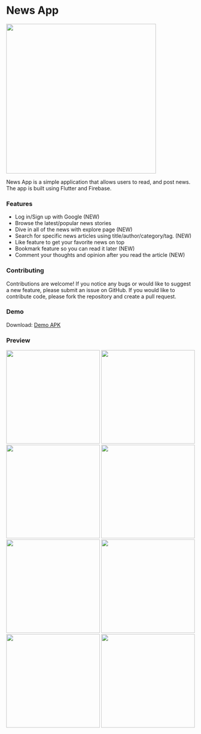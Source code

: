 # News App
<img src="https://firebasestorage.googleapis.com/v0/b/news-app-v2-e2716.appspot.com/o/demo%2Flogo_main.png?alt=media&token=4d9187f3-8676-4501-8b08-53d6f31d5210" href="https://github.com/naim114/news_app" width="400" >

News App is a simple application that allows users to read, and post news. The app is built using Flutter and Firebase.

### Features
- Log in/Sign up with Google (NEW)
- Browse the latest/popular news stories
- Dive in all of the news with explore page (NEW)
- Search for specific news articles using title/author/category/tag. (NEW)
- Like feature to get your favorite news on top
- Bookmark feature so you can read it later (NEW)
- Comment your thoughts and opinion after you read the article (NEW)

### Contributing
Contributions are welcome! If you notice any bugs or would like to suggest a new feature, please submit an issue on GitHub. If you would like to contribute code, please fork the repository and create a pull request.

### Demo
Download: [Demo APK](https://firebasestorage.googleapis.com/v0/b/news-app-v2-e2716.appspot.com/o/demo%2F2.0.5.apk?alt=media&token=c96c9da5-67bd-4b07-8aa4-d6c61dcf7e1d)

### Preview
<img src="https://firebasestorage.googleapis.com/v0/b/news-app-v2-e2716.appspot.com/o/demo%2Flanding.png?alt=media&token=74a9f1d4-98e6-4584-9e19-4f376c8b0173" width="250" > <img src="https://firebasestorage.googleapis.com/v0/b/news-app-v2-e2716.appspot.com/o/demo%2Flanding_modal.png?alt=media&token=42645c40-eabd-4b60-a954-daf0cb5a00d7" width="250" > <img src="https://firebasestorage.googleapis.com/v0/b/news-app-v2-e2716.appspot.com/o/demo%2Flogin.png?alt=media&token=03178bee-e3e1-4255-976f-5c1169d702cf" width="250" > <img src="https://firebasestorage.googleapis.com/v0/b/news-app-v2-e2716.appspot.com/o/demo%2Fsignup.png?alt=media&token=7c9abfcb-32e2-49cc-93a4-da1b560ddcad" width="250" > <img src="https://firebasestorage.googleapis.com/v0/b/news-app-v2-e2716.appspot.com/o/demo%2Fhome.gif?alt=media&token=dab01e89-cea0-4216-83b7-3129d6a265da" width="250" > <img src="https://firebasestorage.googleapis.com/v0/b/news-app-v2-e2716.appspot.com/o/demo%2Fexplore.gif?alt=media&token=0020be28-abb8-4935-902d-9b9287d36ce0" width="250" > <img src="https://firebasestorage.googleapis.com/v0/b/news-app-v2-e2716.appspot.com/o/demo%2Fnoti.gif?alt=media&token=f1633b48-91fd-4796-b001-f348b3c9eb72" width="250" > <img src="https://firebasestorage.googleapis.com/v0/b/news-app-v2-e2716.appspot.com/o/demo%2Fprofile.png?alt=media&token=48c0971e-c24d-41e1-a98b-52989209d2a7" width="250" > 

